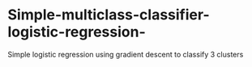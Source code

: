 # Simple-multiclass-classifier-logistic-regression-
Simple logistic regression using gradient descent to classify 3 clusters
